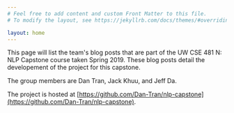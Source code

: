 ```yaml
---
# Feel free to add content and custom Front Matter to this file.
# To modify the layout, see https://jekyllrb.com/docs/themes/#overriding-theme-defaults

layout: home
---
```

This page will list the team's blog posts that are part of the UW CSE 481 N: NLP Capstone course taken Spring 2019. These blog posts detail the developement of the project for this capstone.

The group members are Dan Tran, Jack Khuu, and Jeff Da.

The project is hosted at [https://github.com/Dan-Tran/nlp-capstone](https://github.com/Dan-Tran/nlp-capstone).